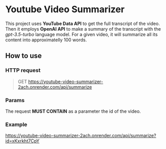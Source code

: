 # Youtube Video Summarizer

This project uses **YouTube Data API** to get the full transcript of the video. Then it employs **OpenAI API** to make a summary of the transcript with the *gpt-3.5-turbo* language model. For a given video, it will summarize all its content into approximatelly 100 words.

## How to use

### HTTP request
> GET https://youtube-video-summarizer-2ach.onrender.com/api/summarize

### Params
The request **MUST CONTAIN** as a parameter the id of the video.

### Example
https://youtube-video-summarizer-2ach.onrender.com/api/summarize?id=xKxrkht7CpY


